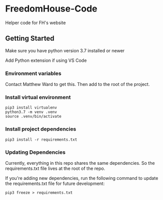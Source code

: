 # FreedomHouse-Code
Helper code for FH's website

## Getting Started
Make sure you have python version 3.7 installed or newer

Add Python extension if using VS Code

### Environment variables
Contact Matthew Ward to get this. Then add to the root of the project.

### Install virtual environment
    pip3 install virtualenv
    python3.7 -m venv .venv
    source .venv/bin/activate

### Install project dependencies
    pip3 install -r requirements.txt

### Updating Dependencies
Currently, everything in this repo shares the same dependencies. So the requirements.txt file lives at the root of the repo.

If you're adding new dependencies, run the following command to update the requirements.txt file for future development:

    pip3 freeze > requirements.txt